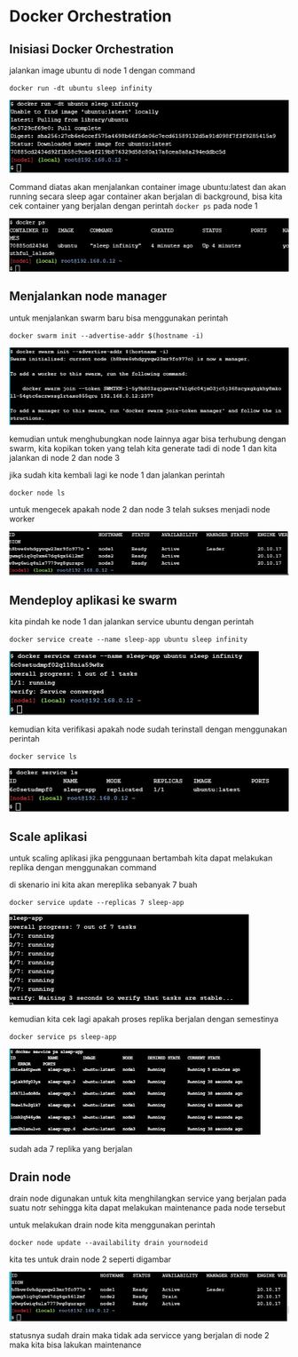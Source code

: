 # Docker Orchestration

## Inisiasi Docker Orchestration

jalankan image ubuntu di node 1 dengan command

`docker run -dt ubuntu sleep infinity`

![Alt text](images/1.jpg)

Command diatas akan menjalankan container image ubuntu:latest dan akan running secara sleep agar container akan berjalan di background, bisa kita cek container yang berjalan dengan perintah
`docker ps` pada node 1

![Alt text](images/2.jpg)

## Menjalankan node manager

untuk menjalankan swarm baru bisa menggunakan perintah

`docker swarm init --advertise-addr $(hostname -i)`

![Alt text](images/3.jpg)

kemudian untuk menghubungkan node lainnya agar bisa terhubung dengan swarm, kita kopikan token yang telah kita generate tadi di node 1 dan kita jalankan di node 2 dan node 3

jika sudah kita kembali lagi ke node 1 dan jalankan perintah

`docker node ls`

untuk mengecek apakah node 2 dan node 3 telah sukses menjadi node worker

![Alt text](images/4.jpg)

## Mendeploy aplikasi ke swarm

kita pindah ke node 1 dan jalankan service ubuntu dengan perintah

`docker service create --name sleep-app ubuntu sleep infinity`

![Alt text](images/5.jpg)

kemudian kita verifikasi apakah node sudah terinstall dengan menggunakan perintah

`docker service ls`

![Alt text](images/6.jpg)

## Scale aplikasi

untuk scaling aplikasi jika penggunaan bertambah kita dapat melakukan replika dengan menggunakan command

di skenario ini kita akan mereplika sebanyak 7 buah

`docker service update --replicas 7 sleep-app`

![Alt text](images/7.jpg)

kemudian kita cek lagi apakah proses replika berjalan dengan semestinya

`docker service ps sleep-app`

![Alt text](images/9.jpg)

sudah ada 7 replika yang berjalan

## Drain node

drain node digunakan untuk kita menghilangkan service yang berjalan pada suatu notr sehingga kita dapat melakukan maintenance pada node tersebut

untuk melakukan drain node kita menggunakan perintah

`docker node update --availability drain yournodeid`

kita tes untuk drain node 2 seperti digambar

![Alt text](images/10.jpg)

statusnya sudah drain maka tidak ada servicce yang berjalan di node 2 maka kita bisa lakukan maintenance
